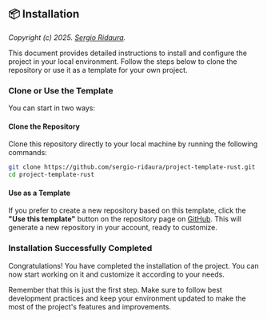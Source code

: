 ## 📦 Installation

_Copyright (c) 2025. [Sergio Ridaura](https://github.com/sergio-ridaura)._

This document provides detailed instructions to install and configure the project in your local environment. Follow the steps below to clone the repository or use it as a template for your own project.

### Clone or Use the Template

You can start in two ways:

#### Clone the Repository

Clone this repository directly to your local machine by running the following commands:

```sh
git clone https://github.com/sergio-ridaura/project-template-rust.git
cd project-template-rust
```

#### Use as a Template

If you prefer to create a new repository based on this template, click the **"Use this template"** button on the repository page on [GitHub](https://github.com/sergio-ridaura/project-template-rust). This will generate a new repository in your account, ready to customize.

### Installation Successfully Completed

Congratulations! You have completed the installation of the project. You can now start working on it and customize it according to your needs.

Remember that this is just the first step. Make sure to follow best development practices and keep your environment updated to make the most of the project's features and improvements.
